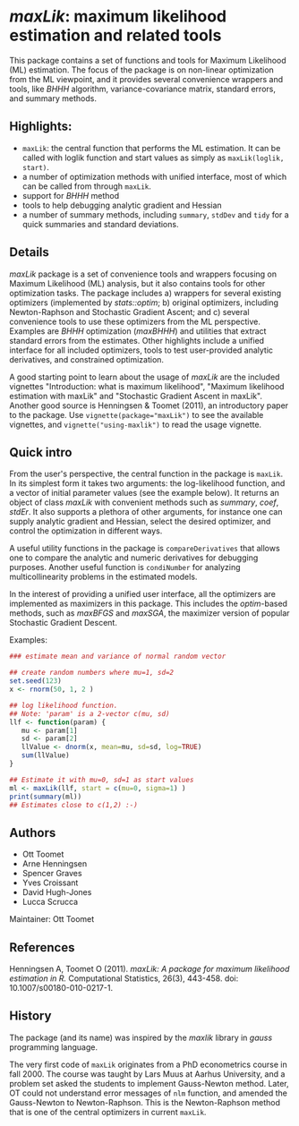 # _maxLik_: maximum likelihood estimation and related tools

This package contains a set of functions and tools for Maximum
Likelihood (ML) estimation.  The focus of the package is on non-linear
optimization from the ML viewpoint, and it provides several
convenience wrappers and tools, like _BHHH_ algorithm,
variance-covariance matrix, standard errors, and summary methods.

## Highlights:

* `maxLik`: the central function that performs the ML estimation.  It
  can be called with loglik function and start values as simply as
  `maxLik(loglik, start)`.
* a number of optimization methods with unified interface, most of
  which can be called from through `maxLik`.
* support for _BHHH_ method
* tools to help debugging analytic gradient and Hessian
* a number of summary methods, including `summary`, `stdDev` and
  `tidy` for a quick summaries and standard deviations.

## Details

_maxLik_ package is a set of convenience tools and wrappers
focusing on
Maximum Likelihood (ML) analysis, but it also contains tools for
other optimization tasks.
The package includes a) wrappers for several
existing optimizers (implemented by _stats::optim_; b) original
optimizers, including Newton-Raphson and Stochastic Gradient Ascent;
and c) several convenience tools
to use these optimizers from the ML perspective.  Examples are _BHHH_
optimization (_maxBHHH_) and utilities that extract
standard errors from the estimates.  Other highlights include a unified
interface for all included optimizers, tools to test user-provided analytic
derivatives, and constrained optimization.

A good starting point to learn about the usage of _maxLik_ are the
included vignettes "Introduction: what is maximum likelihood",
"Maximum likelihood estimation with maxLik" and
"Stochastic Gradient Ascent in maxLik".  Another good
source is
Henningsen & Toomet (2011), an introductory paper to the package.
Use
`vignette(package="maxLik")` to see the available vignettes, and
`vignette("using-maxlik")` to read the usage vignette.

## Quick intro

From the user's perspective, the
central function in the package is `maxLik`.  In its
simplest form it takes two arguments: the log-likelihood function, and
a vector of initial parameter values (see the example below).
It returns an object of class
_maxLik_ with convenient methods such as
_summary_, _coef_, _stdEr_.  It also supports a plethora
of other arguments, for instance one can supply analytic gradient and
Hessian, select the desired optimizer, and control the optimization in
different ways.

A useful utility functions in the package is
`compareDerivatives` that
allows one to compare the analytic and numeric derivatives for debugging
purposes.
Another useful function is `condiNumber` for
analyzing multicollinearity problems in the estimated models.

In the interest of providing a unified user interface, all the
optimizers are implemented as maximizers in this package.  This includes
the _optim_-based methods, such as _maxBFGS_ and
_maxSGA_, the maximizer version of popular Stochastic
Gradient Descent.

Examples:
```r
### estimate mean and variance of normal random vector

## create random numbers where mu=1, sd=2
set.seed(123)
x <- rnorm(50, 1, 2 )

## log likelihood function.
## Note: 'param' is a 2-vector c(mu, sd)
llf <- function(param) {
   mu <- param[1]
   sd <- param[2]
   llValue <- dnorm(x, mean=mu, sd=sd, log=TRUE)
   sum(llValue)
}

## Estimate it with mu=0, sd=1 as start values
ml <- maxLik(llf, start = c(mu=0, sigma=1) )
print(summary(ml))
## Estimates close to c(1,2) :-)
```

## Authors

* Ott Toomet
* Arne Henningsen
* Spencer Graves
* Yves Croissant
* David Hugh-Jones
* Lucca Scrucca

Maintainer: Ott Toomet

## References

Henningsen A, Toomet O (2011). _maxLik: A package for maximum
    likelihood estimation in R._
  Computational Statistics, 26(3), 443-458. doi:
10.1007/s00180-010-0217-1.



## History

The package (and its name) was inspired by the _maxlik_ library in
_gauss_ programming language.

The very first code of `maxLik` originates from a PhD econometrics
course in fall 2000.  The course was taught by Lars Muus at Aarhus
University, and a problem set asked the students to implement
Gauss-Newton method.  Later, OT could not understand error messages of
`nlm` function, and amended the Gauss-Newton to Newton-Raphson.  This
is the Newton-Raphson method that is one of the central optimizers in
current `maxLik`.
